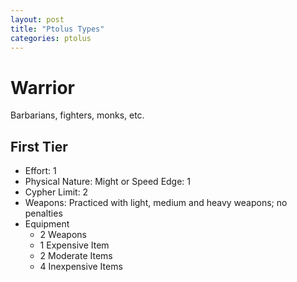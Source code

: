 ```yaml
---
layout: post
title: "Ptolus Types"
categories: ptolus
---
```


Warrior
=======

Barbarians, fighters, monks, etc.

First Tier
----------
- Effort: 1
- Physical Nature: Might or Speed Edge: 1
- Cypher Limit: 2
- Weapons: Practiced with light, medium and heavy weapons; no penalties
- Equipment
  - 2 Weapons
  - 1 Expensive Item
  - 2 Moderate Items
  - 4 Inexpensive Items
